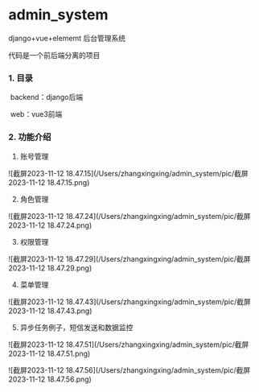 # admin_system
django+vue+elememt 后台管理系统

代码是一个前后端分离的项目

### 1. 目录

​	backend：django后端

​	web：vue3前端

### 2. 功能介绍

1. 账号管理

![截屏2023-11-12 18.47.15](/Users/zhangxingxing/admin_system/pic/截屏2023-11-12 18.47.15.png)

2. 角色管理

![截屏2023-11-12 18.47.24](/Users/zhangxingxing/admin_system/pic/截屏2023-11-12 18.47.24.png)

3. 权限管理

![截屏2023-11-12 18.47.29](/Users/zhangxingxing/admin_system/pic/截屏2023-11-12 18.47.29.png)

4. 菜单管理

![截屏2023-11-12 18.47.43](/Users/zhangxingxing/admin_system/pic/截屏2023-11-12 18.47.43.png)

5. 异步任务例子，短信发送和数据监控

![截屏2023-11-12 18.47.51](/Users/zhangxingxing/admin_system/pic/截屏2023-11-12 18.47.51.png)

![截屏2023-11-12 18.47.56](/Users/zhangxingxing/admin_system/pic/截屏2023-11-12 18.47.56.png)


